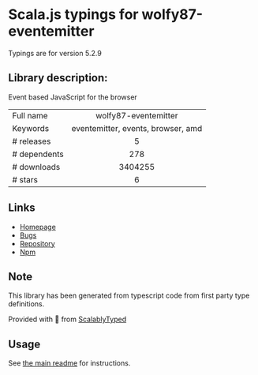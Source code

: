 
# Scala.js typings for wolfy87-eventemitter

Typings are for version 5.2.9

## Library description:
Event based JavaScript for the browser

|                    |                 |
| ------------------ | :-------------: |
| Full name          | wolfy87-eventemitter |
| Keywords           | eventemitter, events, browser, amd |
| # releases         | 5 |
| # dependents       | 278 |
| # downloads        | 3404255 |
| # stars            | 6 |

## Links
- [Homepage](https://github.com/Olical/EventEmitter#readme)
- [Bugs](https://github.com/Olical/EventEmitter/issues)
- [Repository](https://github.com/Olical/EventEmitter)
- [Npm](https://www.npmjs.com/package/wolfy87-eventemitter)
    


## Note
This library has been generated from typescript code from first party type definitions.

Provided with :purple_heart: from [ScalablyTyped](https://github.com/oyvindberg/ScalablyTyped)

## Usage
See [the main readme](../../readme.md) for instructions.



